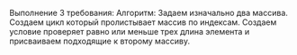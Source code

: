 Выполнение 3 требования:
Алгоритм:
Задаем изначально два массива. Создаем цикл который пролистывает массив по индексам. Создаем условие проверяет равно или меньше трех длина элемента и присваиваем подходящие к второму массиву.
